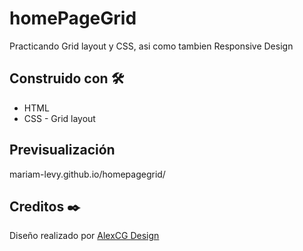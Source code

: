 # homePageGrid
Practicando Grid layout y CSS, asi como tambien Responsive Design

## Construido con 🛠️
* HTML
* CSS - Grid layout

## Previsualización
mariam-levy.github.io/homepagegrid/

## Creditos ✒️
Diseño realizado por [AlexCG Design](https://alexcgdesign.com/blog/crea-una-pagina-web-desde-cero/)
